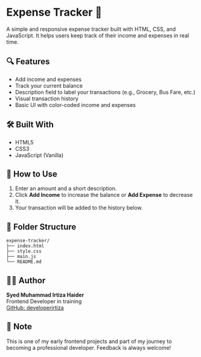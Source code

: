 # Expense Tracker 💸

A simple and responsive expense tracker built with HTML, CSS, and JavaScript. It helps users keep track of their income and expenses in real time.

## 🔍 Features

- Add income and expenses
- Track your current balance
- Description field to label your transactions (e.g., Grocery, Bus Fare, etc.)
- Visual transaction history
- Basic UI with color-coded income and expenses

## 🛠️ Built With

- HTML5
- CSS3
- JavaScript (Vanilla)

## 🚀 How to Use

1. Enter an amount and a short description.
2. Click **Add Income** to increase the balance or **Add Expense** to decrease it.
3. Your transaction will be added to the history below.

## 📁 Folder Structure

```
expense-tracker/
├── index.html
├── style.css
├── main.js
└── README.md
```

## 👨‍💻 Author

**Syed Muhammad Irtiza Haider**  
Frontend Developer in training  
[GitHub: developerirtiza](https://github.com/developerirtiza)

## 📌 Note

This is one of my early frontend projects and part of my journey to becoming a professional developer. Feedback is always welcome!
